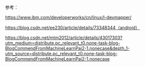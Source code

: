 参考：

https://www.ibm.com/developerworks/cn/linux/l-devmapper/

https://blog.csdn.net/ee230/article/details/73348344（android）

https://blog.csdn.net/mtm2012/article/details/43017303?utm_medium=distribute.pc_relevant_t0.none-task-blog-BlogCommendFromMachineLearnPai2-1.nonecase&depth_1-utm_source=distribute.pc_relevant_t0.none-task-blog-BlogCommendFromMachineLearnPai2-1.nonecase